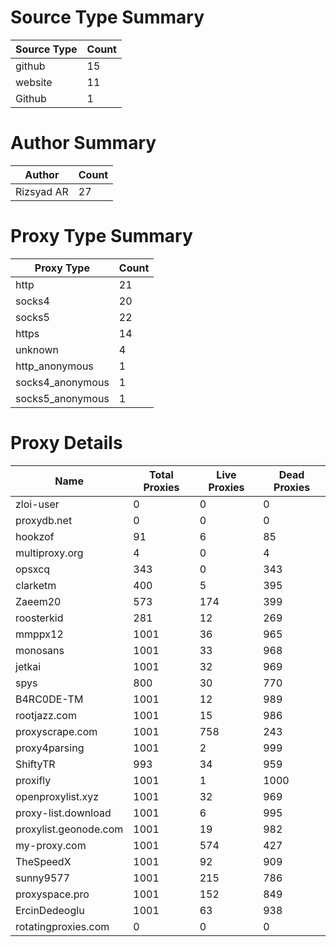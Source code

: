 # Source Type Summary

| Source Type | Count |
|-------------|-------|
| github | 15 |
| website | 11 |
| Github | 1 |


# Author Summary

| Author | Count |
|--------|-------|
| Rizsyad AR | 27 |


# Proxy Type Summary

| Proxy Type | Count |
|------------|-------|
| http | 21 |
| socks4 | 20 |
| socks5 | 22 |
| https | 14 |
| unknown | 4 |
| http_anonymous | 1 |
| socks4_anonymous | 1 |
| socks5_anonymous | 1 |


# Proxy Details

| Name | Total Proxies | Live Proxies | Dead Proxies |
|------|---------------|--------------|---------------|
| zloi-user | 0 | 0 | 0 |
| proxydb.net | 0 | 0 | 0 |
| hookzof | 91 | 6 | 85 |
| multiproxy.org | 4 | 0 | 4 |
| opsxcq | 343 | 0 | 343 |
| clarketm | 400 | 5 | 395 |
| Zaeem20 | 573 | 174 | 399 |
| roosterkid | 281 | 12 | 269 |
| mmppx12 | 1001 | 36 | 965 |
| monosans | 1001 | 33 | 968 |
| jetkai | 1001 | 32 | 969 |
| spys | 800 | 30 | 770 |
| B4RC0DE-TM | 1001 | 12 | 989 |
| rootjazz.com | 1001 | 15 | 986 |
| proxyscrape.com | 1001 | 758 | 243 |
| proxy4parsing | 1001 | 2 | 999 |
| ShiftyTR | 993 | 34 | 959 |
| proxifly | 1001 | 1 | 1000 |
| openproxylist.xyz | 1001 | 32 | 969 |
| proxy-list.download | 1001 | 6 | 995 |
| proxylist.geonode.com | 1001 | 19 | 982 |
| my-proxy.com | 1001 | 574 | 427 |
| TheSpeedX | 1001 | 92 | 909 |
| sunny9577 | 1001 | 215 | 786 |
| proxyspace.pro | 1001 | 152 | 849 |
| ErcinDedeoglu | 1001 | 63 | 938 |
| rotatingproxies.com | 0 | 0 | 0 |
